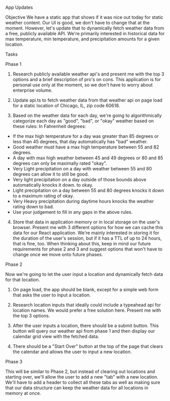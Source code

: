 App Updates

Objective
We have a static app that shows if it was nice out today for static weather content. Our UI is good, we don't have to change that at the moment. However, let's update that to dynamically fetch weather data from a free, publicly available API. We're primarily interested in historical data for max temperature, min temperature, and precipitation amounts for a given location.

Tasks

Phase 1

1. Research publicly available weather api's and present me with the top 3 options and a brief description of pro's on cons. This application is for personal use only at the moment, so we don't have to worry about enterprise volume. 

2. Update api.ts to fetch weather data from that weather api on page load for a static location of Chicago, IL, zip code 60618. 

3. Based on the weather data for each day, we're going to algorithmically categorize each day as "good", "bad", or "okay" weather based on these rules:
In Fahrenheit degrees:
- If the max high temperature for a day was greater than 85 degrees or less than 45 degrees, that day automatically has "bad" weather. 
- Good weather must have a max high temperature between 55 and 82 degrees. 
- A day with max high weather between 45 and 49 degrees or 80 and 85 degrees can only be maximally rated "okay". 
- Very Light precipitation on a day with weather between 55 and 80 degrees can allow it to still be good.
- Very light precipitation on a day outside of those bounds above automatically knocks it down. to okay.
- Light precipitation on a day between 55 and 80 degrees knocks it down to a maximum rating of okay. 
- Very Heavy precipitation during daytime hours knocks the weather rating down to bad.
- Use your judgement to fill in any gaps in the above rules. 

4. Store that data in application memory or in local storage on the user's browser. Present me with 3 different options for how we can cache this data for our React application. We're mainly interested in storing it for the duration of the user's session, but if it has a TTL of up to 24 hours, that is fine, too. When thinking about this, keep in mind our future requirements for phase 2 and 3 and suggest options that won't have to change once we move onto future phases.

Phase 2

Now we're going to let the user input a location and dynamically fetch data for that location.

1. On page load, the app should be blank, except for a simple web form that asks the user to input a location.

2. Research location inputs that ideally could include a typeahead api for location names. We would prefer a free solution here. Present me with the top 3 options.

3. After the user inputs a location, there should be a submit button. This button will query our weather api from phase 1 and then display our calendar grid view with the fetched data.

4. There should be a "Start Over" button at the top of the page that clears the calendar and allows the user to input a new location.

Phase 3

This will be similar to Phase 2, but instead of clearing out locations and starting over, we'll allow the user to add a new "tab" with a new location. We'll have to add a header to collect all these tabs as well as making sure that our data structure can keep the weather data for all locations in memory at once. 

